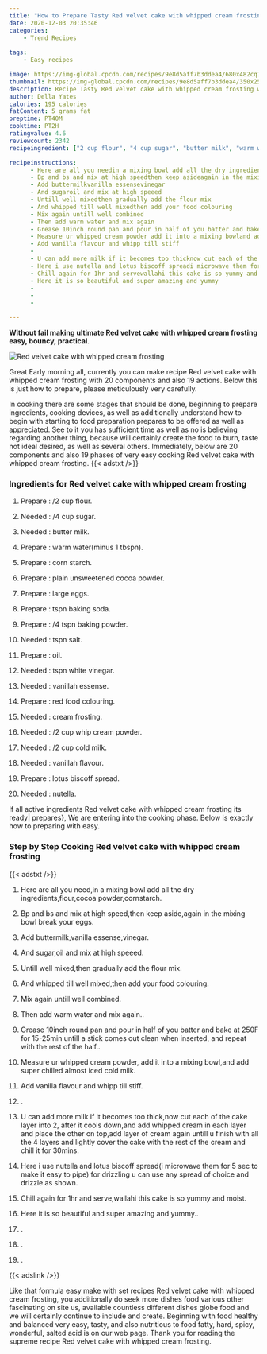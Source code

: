 ```yaml
---
title: "How to Prepare Tasty Red velvet cake with whipped cream frosting"
date: 2020-12-03 20:35:46
categories:
    - Trend Recipes
    
tags:
    - Easy recipes

image: https://img-global.cpcdn.com/recipes/9e8d5aff7b3ddea4/680x482cq70/red-velvet-cake-with-whipped-cream-frosting-recipe-main-photo.jpg
thumbnail: https://img-global.cpcdn.com/recipes/9e8d5aff7b3ddea4/350x250cq70/red-velvet-cake-with-whipped-cream-frosting-recipe-main-photo.jpg
description: Recipe Tasty Red velvet cake with whipped cream frosting with 20 ingredients and 19 stages of easy cooking.
author: Della Yates
calories: 195 calories
fatContent: 5 grams fat
preptime: PT40M
cooktime: PT2H
ratingvalue: 4.6
reviewcount: 2342
recipeingredient: ["2 cup flour", "4 cup sugar", "butter milk", "warm waterminus 1 tbspn", "corn starch", "plain unsweetened cocoa powder", "large eggs", "tspn baking soda", "4 tspn baking powder", "tspn salt", "oil", "tspn white vinegar", "vanillah essense", "red food colouring", "cream frosting", "2 cup whip cream powder", "2 cup cold milk", "vanillah flavour", "lotus biscoff spread", "nutella"]

recipeinstructions: 
      - Here are all you needin a mixing bowl add all the dry ingredientsflourcocoa powdercornstarch 
      - Bp and bs and mix at high speedthen keep asideagain in the mixing bowl break your eggs 
      - Add buttermilkvanilla essensevinegar 
      - And sugaroil and mix at high speeed 
      - Untill well mixedthen gradually add the flour mix 
      - And whipped till well mixedthen add your food colouring 
      - Mix again untill well combined 
      - Then add warm water and mix again 
      - Grease 10inch round pan and pour in half of you batter and bake at 250F for 1525min untill a stick comes out clean when inserted and repeat with the rest of the half 
      - Measure ur whipped cream powder add it into a mixing bowland add super chilled almost iced cold milk 
      - Add vanilla flavour and whipp till stiff 
      -  
      - U can add more milk if it becomes too thicknow cut each of the cake layer into 2 after it cools downand add whipped cream in each layer and place the other on topadd layer of cream again untill u finish with all the 4 layers and lightly cover the cake with the rest of the cream and chill it for 30mins 
      - Here i use nutella and lotus biscoff spreadi microwave them for 5 sec to make it easy to pipe for drizzling u can use any spread of choice and drizzle as shown 
      - Chill again for 1hr and servewallahi this cake is so yummy and moist 
      - Here it is so beautiful and super amazing and yummy 
      -  
      -  
      - 

---
```




**Without fail making ultimate Red velvet cake with whipped cream frosting easy, bouncy, practical**. 


![Red velvet cake with whipped cream frosting](https://img-global.cpcdn.com/recipes/9e8d5aff7b3ddea4/680x482cq70/red-velvet-cake-with-whipped-cream-frosting-recipe-main-photo.jpg "Red velvet cake with whipped cream frosting")




Great Early morning all, currently you can make recipe Red velvet cake with whipped cream frosting with 20 components and also 19 actions. Below this is just how to prepare, please meticulously very carefully.

In cooking there are some stages that should be done, beginning to prepare ingredients, cooking devices, as well as additionally understand how to begin with starting to food preparation prepares to be offered as well as appreciated. See to it you has sufficient time as well as no is believing regarding another thing, because will certainly create the food to burn, taste not ideal desired, as well as several others. Immediately, below are 20 components and also 19 phases of very easy cooking Red velvet cake with whipped cream frosting.
{{< adstxt />}}

### Ingredients for Red velvet cake with whipped cream frosting


1. Prepare  : /2 cup flour.

1. Needed  : /4 cup sugar.

1. Needed  : butter milk.

1. Prepare  : warm water(minus 1 tbspn).

1. Prepare  : corn starch.

1. Prepare  : plain unsweetened cocoa powder.

1. Prepare  : large eggs.

1. Prepare  : tspn baking soda.

1. Prepare  : /4 tspn baking powder.

1. Needed  : tspn salt.

1. Prepare  : oil.

1. Needed  : tspn white vinegar.

1. Needed  : vanillah essense.

1. Prepare  : red food colouring.

1. Needed  : cream frosting.

1. Needed  : /2 cup whip cream powder.

1. Needed  : /2 cup cold milk.

1. Needed  : vanillah flavour.

1. Prepare  : lotus biscoff spread.

1. Needed  : nutella.



If all active ingredients Red velvet cake with whipped cream frosting its ready| prepares}, We are entering into the cooking phase. Below is exactly how to preparing with easy.

### Step by Step Cooking Red velvet cake with whipped cream frosting

{{< adstxt />}}


1. Here are all you need,in a mixing bowl add all the dry ingredients,flour,cocoa powder,cornstarch.



1. Bp and bs and mix at high speed,then keep aside,again in the mixing bowl break your eggs.



1. Add buttermilk,vanilla essense,vinegar.



1. And sugar,oil and mix at high speeed.



1. Untill well mixed,then gradually add the flour mix.



1. And whipped till well mixed,then add your food colouring.



1. Mix again untill well combined.



1. Then add warm water and mix again..



1. Grease 10inch round pan and pour in half of you batter and bake at 250F for 15-25min untill a stick comes out clean when inserted, and repeat with the rest of the half..



1. Measure ur whipped cream powder, add it into a mixing bowl,and add super chilled almost iced cold milk.



1. Add vanilla flavour and whipp till stiff.



1. .



1. U can add more milk if it becomes too thick,now cut each of the cake layer into 2, after it cools down,and add whipped cream in each layer and place the other on top,add layer of cream again untill u finish with all the 4 layers and lightly cover the cake with the rest of the cream and chill it for 30mins.



1. Here i use nutella and lotus biscoff spread(i microwave them for 5 sec to make it easy to pipe) for drizzling u can use any spread of choice and drizzle as shown.



1. Chill again for 1hr and serve,wallahi this cake is so yummy and moist.



1. Here it is so beautiful and super amazing and yummy..



1. .



1. .



1. .





{{< adslink />}}

Like that formula easy make with set recipes Red velvet cake with whipped cream frosting, you additionally do seek more dishes food various other fascinating on site us, available countless different dishes globe food and we will certainly continue to include and create. Beginning with food healthy and balanced very easy, tasty, and also nutritious to food fatty, hard, spicy, wonderful, salted acid is on our web page. Thank you for reading the supreme recipe Red velvet cake with whipped cream frosting.
